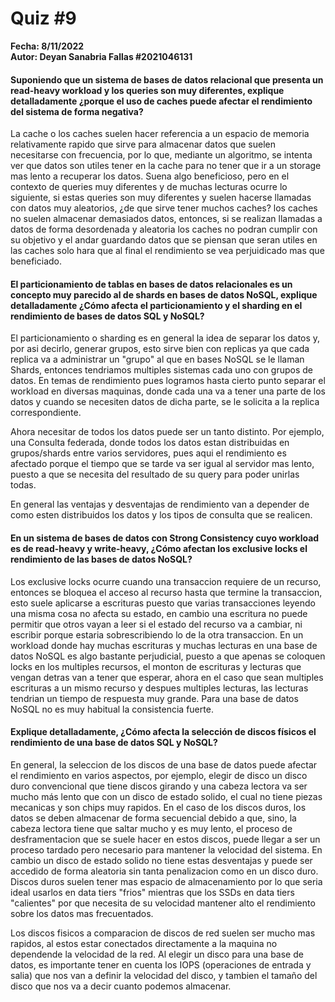 # Quiz #9
**Fecha: 8/11/2022**  
**Autor: Deyan Sanabria Fallas #2021046131**

#### Suponiendo que un sistema de bases de datos relacional que presenta un read-heavy workload y los queries son muy diferentes, explique detalladamente ¿porque el uso de caches puede afectar el rendimiento del sistema de forma negativa? 
La cache o los caches suelen hacer referencia a un espacio de memoria relativamente rapido que sirve para almacenar datos que suelen necesitarse con frecuencia, por lo que, mediante un algoritmo, se intenta ver que datos son utiles tener en la cache para no tener que ir a un storage mas lento a recuperar los datos. Suena algo beneficioso, pero en el contexto de queries muy diferentes y de muchas lecturas ocurre lo siguiente, si estas queries son muy diferentes y suelen hacerse llamadas con datos muy aleatorios, ¿de que sirve tener muchos caches? los caches no suelen almacenar demasiados datos, entonces, si se realizan llamadas a datos de forma desordenada y aleatoria los caches no podran cumplir con su objetivo y el andar guardando datos que se piensan que seran utiles en las caches solo hara que al final el rendimiento se vea perjuidicado mas que beneficiado.

#### El particionamiento de tablas en bases de datos relacionales es un concepto muy parecido al de shards en bases de datos NoSQL, explique detalladamente ¿Cómo afecta el particionamiento y el sharding en el rendimiento de bases de datos SQL y NoSQL?
El particionamiento o sharding es en general la idea de separar los datos y, por asi decirlo, generar grupos, esto sirve bien con replicas ya que cada replica va a administrar un "grupo" al que en bases NoSQL se le llaman Shards, entonces tendriamos multiples sistemas cada uno con grupos de datos. En temas de rendimiento pues logramos hasta cierto punto separar el workload en diversas maquinas, donde cada una va a tener una parte de los datos y cuando se necesiten datos de dicha parte, se le solicita a la replica correspondiente.

Ahora necesitar de todos los datos puede ser un tanto distinto. Por ejemplo, una Consulta federada, donde todos los datos estan distribuidas en grupos/shards entre varios servidores, pues aqui el rendimiento es afectado porque el tiempo que se tarde va ser igual al servidor mas lento, puesto a que se necesita del resultado de su query para poder unirlas todas.

En general las ventajas y desventajas de rendimiento van a depender de como esten distribuidos los datos y los tipos de consulta que se realicen.

#### En un sistema de bases de datos con Strong Consistency cuyo workload es de read-heavy y write-heavy, ¿Cómo afectan los exclusive locks el rendimiento de las bases de datos NoSQL?
Los exclusive locks ocurre cuando una transaccion requiere de un recurso, entonces se bloquea el acceso al recurso hasta que termine la transaccion, esto suele aplicarse a escrituras puesto que varias transacciones leyendo una misma cosa no afecta su estado, en cambio una escritura no puede permitir que otros vayan a leer si el estado del recurso va a cambiar, ni escribir porque estaria sobrescribiendo lo de la otra transaccion. En un workload donde hay muchas escrituras y muchas lecturas en una base de datos NoSQL es algo bastante perjudicial, puesto a que apenas se coloquen locks en los multiples recursos, el monton de escrituras y lecturas que vengan detras van a tener que esperar, ahora en el caso que sean multiples escrituras a un mismo recurso y despues multiples lecturas, las lecturas tendrian un tiempo de respuesta muy grande. Para una base de datos NoSQL no es muy habitual la consistencia fuerte.

#### Explique detalladamente, ¿Cómo afecta la selección de discos físicos el rendimiento de una base de datos SQL y NoSQL?
En general, la seleccion de los discos de una base de datos puede afectar el rendimiento en varios aspectos, por ejemplo, elegir de disco un disco duro convencional que tiene discos girando y una cabeza lectora va ser mucho más lento que con un disco de estado solido, el cual no tiene piezas mecanicas y son chips muy rapidos. En el caso de los discos duros, los datos se deben almacenar de forma secuencial debido a que, sino, la cabeza lectora tiene que saltar mucho y es muy lento, el proceso de desframentacion que se suele hacer en estos discos, puede llegar a ser un proceso tardado pero necesario para mantener la velocidad del sistema. En cambio un disco de estado solido no tiene estas desventajas y puede ser accedido de forma aleatoria sin tanta penalizacion como en un disco duro. Discos duros suelen tener mas espacio de almacenamiento por lo que seria ideal usarlos en data tiers "frios" mientras que los SSDs en data tiers "calientes" por que necesita de su velocidad mantener alto el rendimiento sobre los datos mas frecuentados.

Los discos fisicos a comparacion de discos de red suelen ser mucho mas rapidos, al estos estar conectados directamente a la maquina no dependende la velocidad de la red. Al elegir un disco para una base de datos, es importante tener en cuenta los IOPS (operaciones de entrada y salia) que nos van a definir la velocidad del disco, y tambien el tamaño del disco que nos va a decir cuanto podemos almacenar.